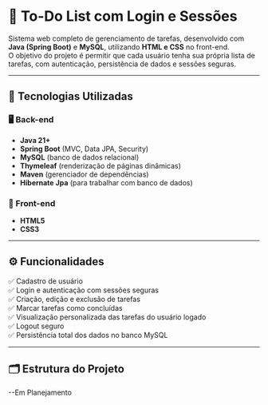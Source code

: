 # 📝 To-Do List com Login e Sessões

Sistema web completo de gerenciamento de tarefas, desenvolvido com **Java (Spring Boot)** e **MySQL**, utilizando **HTML e CSS** no front-end.  
O objetivo do projeto é permitir que cada usuário tenha sua própria lista de tarefas, com autenticação, persistência de dados e sessões seguras.

---

## 🚀 Tecnologias Utilizadas

### 🖥️ Back-end
- **Java 21+**
- **Spring Boot** (MVC, Data JPA, Security)
- **MySQL** (banco de dados relacional)
- **Thymeleaf** (renderização de páginas dinâmicas)
- **Maven** (gerenciador de dependências)
- **Hibernate Jpa** (para trabalhar com banco de dados)
### 🎨 Front-end
- **HTML5**
- **CSS3**

---

## ⚙️ Funcionalidades

✅ Cadastro de usuário  
✅ Login e autenticação com sessões seguras  
✅ Criação, edição e exclusão de tarefas  
✅ Marcar tarefas como concluídas  
✅ Visualização personalizada das tarefas do usuário logado  
✅ Logout seguro  
✅ Persistência total dos dados no banco MySQL  

---

## 🗂️ Estrutura do Projeto
--Em Planejamento
